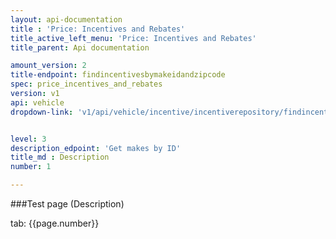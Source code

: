 ```yaml
---
layout: api-documentation
title : 'Price: Incentives and Rebates'
title_active_left_menu: 'Price: Incentives and Rebates'
title_parent: Api documentation

amount_version: 2
title-endpoint: findincentivesbymakeidandzipcode
spec: price_incentives_and_rebates
version: v1
api: vehicle
dropdown-link: 'v1/api/vehicle/incentive/incentiverepository/findincentivesbymakeidandzipcode'


level: 3
description_edpoint: 'Get makes by ID'
title_md : Description
number: 1

---
```



###Test page (Description)

tab: {{page.number}}

